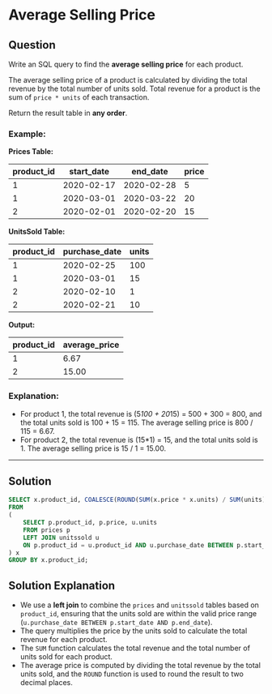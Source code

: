 
# Average Selling Price

## Question

Write an SQL query to find the **average selling price** for each product.

The average selling price of a product is calculated by dividing the total revenue by the total number of units sold. Total revenue for a product is the sum of `price * units` of each transaction.

Return the result table in **any order**.

### Example:

**Prices Table:**

| product_id | start_date | end_date   | price |
|------------|------------|------------|-------|
| 1          | 2020-02-17 | 2020-02-28 | 5     |
| 1          | 2020-03-01 | 2020-03-22 | 20    |
| 2          | 2020-02-01 | 2020-02-20 | 15    |

**UnitsSold Table:**

| product_id | purchase_date | units |
|------------|----------------|-------|
| 1          | 2020-02-25     | 100   |
| 1          | 2020-03-01     | 15    |
| 2          | 2020-02-10     | 1     |
| 2          | 2020-02-21     | 10    |

**Output:**

| product_id | average_price |
|------------|---------------|
| 1          | 6.67          |
| 2          | 15.00         |

### Explanation:

- For product 1, the total revenue is (5*100 + 20*15) = 500 + 300 = 800, and the total units sold is 100 + 15 = 115. The average selling price is 800 / 115 = 6.67.
- For product 2, the total revenue is (15*1) = 15, and the total units sold is 1. The average selling price is 15 / 1 = 15.00.

---

## Solution

```sql
SELECT x.product_id, COALESCE(ROUND(SUM(x.price * x.units) / SUM(units), 2), 0) AS average_price
FROM 
(
    SELECT p.product_id, p.price, u.units
    FROM prices p
    LEFT JOIN unitssold u
    ON p.product_id = u.product_id AND u.purchase_date BETWEEN p.start_date AND p.end_date
) x
GROUP BY x.product_id;
```

## Solution Explanation

- We use a **left join** to combine the `prices` and `unitssold` tables based on `product_id`, ensuring that the units sold are within the valid price range (`u.purchase_date BETWEEN p.start_date AND p.end_date`).
- The query multiplies the price by the units sold to calculate the total revenue for each product.
- The `SUM` function calculates the total revenue and the total number of units sold for each product.
- The average price is computed by dividing the total revenue by the total units sold, and the `ROUND` function is used to round the result to two decimal places.
